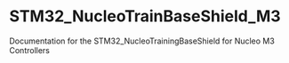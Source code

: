 # STM32_NucleoTrainBaseShield_M3
Documentation for the STM32_NucleoTrainingBaseShield for Nucleo M3 Controllers
